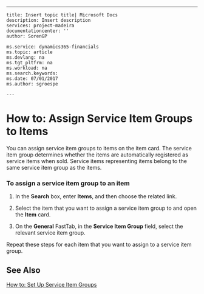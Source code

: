 ---
    title: Insert topic title| Microsoft Docs
    description: Insert description
    services: project-madeira
    documentationcenter: ''
    author: SorenGP

    ms.service: dynamics365-financials
    ms.topic: article
    ms.devlang: na
    ms.tgt_pltfrm: na
    ms.workload: na
    ms.search.keywords:
    ms.date: 07/01/2017
    ms.author: sgroespe

    ---
# How to: Assign Service Item Groups to Items
You can assign service item groups to items on the item card. The service item group determines whether the items are automatically registered as service items when sold. Service items representing items belong to the same service item group as the items.  
  
### To assign a service item group to an item  
  
1.  In the **Search** box, enter **Items**, and then choose the related link.  
  
2.  Select the item that you want to assign a service item group to and open the **Item** card.  
  
3.  On the **General** FastTab, in the **Service Item Group** field, select the relevant service item group.  
  
 Repeat these steps for each item that you want to assign to a service item group.  
  
## See Also  
 [How to: Set Up Service Item Groups](../how-to-set-up-service-item-groups.md)